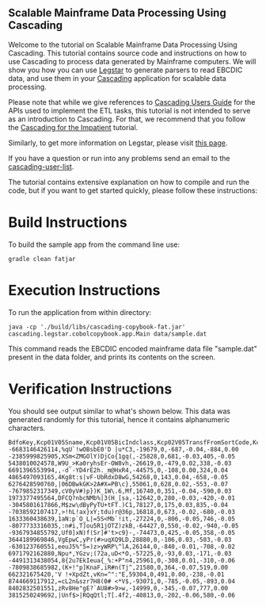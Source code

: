 ## Scalable Mainframe Data Processing Using Cascading

Welcome to the tutorial on Scalable Mainframe Data Processing Using Cascading. This tutorial contains source code 
and instructions on how to use Cascading to process data generated by Mainframe computers. We will show you how you 
can use [Legstar](http://www.legsem.com/legstar/) to generate parsers to read EBCDIC data, 
and use them in your [Cascading](http://cascading.io) application for scalable data processing.


Please note that while we give references to [Cascading Users Guide](http://docs.cascading.org/cascading/2.5/userguide/html) 
for the APIs used to implement the ETL tasks, this tutorial is not intended to 
serve as an introduction to Cascading. For that, we recommend that you follow
the [Cascading for the Impatient](http://docs.cascading.org/impatient) tutorial.

Similarly, to get more information on Legstar, please visit [this page](http://www.legsem.com/legstar/).

If you have a question or run into any problems send an email to 
the [cascading-user-list](https://groups.google.com/forum/#!forum/cascading-user).

The tutorial contains extensive explanation on how to compile and run the code, but if you want to get started quickly,
please follow these instructions:

Build Instructions
==================

To build the sample app from the command line use:

    gradle clean fatjar


Execution Instructions
======================

To run the application from within directory:

    java -cp './build/libs/cascading-copybook-fat.jar' cascading.legstar.cobolcopybook.app.Main data/sample.dat

This command reads the EBCDIC encoded mainframe data file "sample.dat" present in the data folder, and prints its contents on the screen.

Verification Instructions
=========================

You should see output similar to what's shown below. This data was generated randomly for this tutorial, hence it contains alphanumeric characters.

    BdfoKey,Kcp01V05Sname,Kcp01V05BicIndclass,Kcp02V05TransfFromSortCode,Kcp07V05BalIdent_0,Kcp07V05Bal_0,Kcp07V05BalIdent_1,Kcp07V05Bal_1
    -6683146426114,%qU`!wOBsbE0'D |u*C3,-19679,0,-687,-0.04,-884,0.00
    -2385999825905,XSm<ZMGOlY)DjCo{1gq(,-25828,0,681,-0.03,405,-0.05
    5438010024578,W9U_>Ka0ryhsEr-OW8vh,-26619,0,-479,0.02,338,-0.03
    6691396553994,,-d`-YD4rE2h._m@HxR4,-44575,0,-108,0.00,324,0.04
    4865497093165,4Kg8t:s|vF-UbRdxD8wG,54268,0,143,0.04,-658,-0.05
    6276428590760,|06DBwkGK>2A#X=PB\c},55061,0,628,0.02,-553,-0.07
    -7679852317349,cV0yV#)p})K_1W\.6,Mf,16740,0,351,-0.04,-590,0.03
    1973377495564,DFCQ?nbcNMb%|3(H_[sa,-12642,0,280,-0.03,-420,-0.01
    -3045801617866,M$zw\dByPyTU+tFT.)C1,78127,0,175,0.03,835,-0.04
    -7038592107417,>!hL!ax}xY;tdu)r@36p,16818,0,673,-0.02,-680,-0.03
    1633360438639,1aN:p`O_L|=5S<Mb`!it,-27224,0,-806,-0.05,746,-0.05
    -8077733316035,:n#i,T]ou5R1jOTZ)zkB,-64427,0,550,-0.02,-940,-0.05
    -9367934855792,Uf0]xN)f(Sr]#'t>c9}-,-74473,0,425,-0.05,358,-0.05
    3644189969846,VgEpwC,yPr(#>uqXQ9LD,28880,0,-106,0.03,-503,-0.03
    -630123760551,eeuJ5%"5=)z>yWRP\^lA,26144,0,-840,-0.01,-708,-0.02
    6971792162880,Npu*,YGzv;(72a,uD<*O,-57225,0,-93,0.03,-171,-0.03
    -4491313438054,8{2u7EkIeua{_%:+P"n4,25961,0,-308,0.01,-310,-0.06
    -7809838685982,(K+!"p]KnaF,iR#n(Tj^,21580,0,364,-0.07,519,0.00
    662321675420,'V !+XpdZt,vKn=^":"E,59304,0,491,0.00,-238,-0.01
    8744669117912,=cL2n&szr7H8(0# <*V$,-93071,0,-785,-0.05,-893,0.04
    8402832501551,zRv8He"gE?`AU8#>9>w,-14999,0,-345,-0.07,777,0.00
    3815250249692,|Unf$>|RQqQtl;T[.4f2,-40813,0,-202,-0.06,580,-0.06
